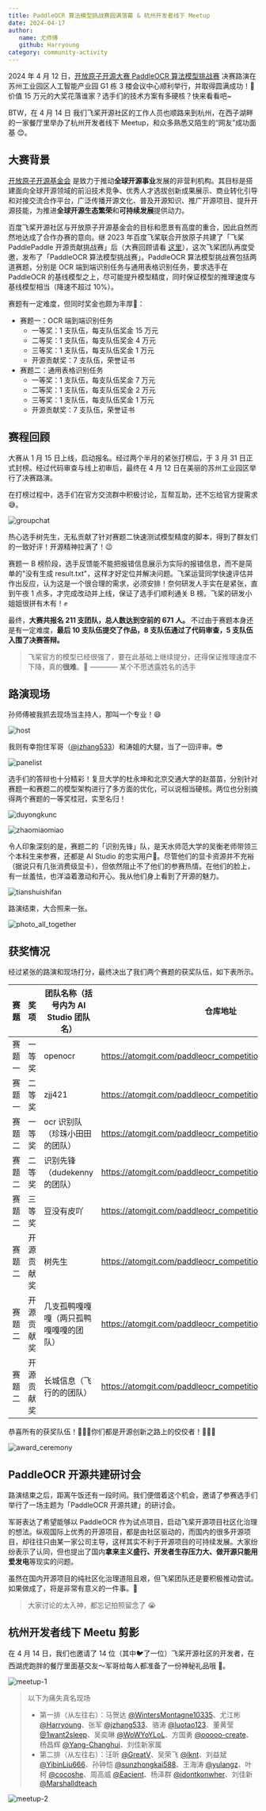 ```yaml
---
title: PaddleOCR 算法模型挑战赛圆满落幕 & 杭州开发者线下 Meetup
date: 2024-04-17
author:
   name: 尤师傅
   github: Harryoung
category: community-activity
---
```


2024 年 4 月 12 日，[开放原子开源大赛 PaddleOCR 算法模型挑战赛](https://competition.atomgit.com/competitionInfo?id=d25e62a0d7f27876a8c4219bfc0be90e) 决赛路演在苏州工业园区人工智能产业园 G1 栋 3 楼会议中心顺利举行，并取得圆满成功！🎉价值 15 万元的大奖花落谁家？选手们的技术方案有多硬核？快来看看吧~

BTW，在 4 月 14 日 我们飞桨开源社区的工作人员也顺路来到杭州，在西子湖畔的一家餐厅里举办了杭州开发者线下 Meetup，和众多熟悉又陌生的“网友”成功面基 😊。

<!-- more -->

## 大赛背景

[开放原子开源基金会](https://www.openatom.org/about) 是致力于推动**全球开源事业**发展的非营利机构。其目标是搭建面向全球开源领域的前沿技术竞争、优秀人才选拔创新成果展示、商业转化引导和对接交流合作平台，广泛传播开源文化、普及开源知识、推广开源项目、提升开源技能，为推进**全球开源生态繁荣**和**可持续发展**提供动力。

百度飞桨开源社区与开放原子开源基金会的目标和愿景有高度的重合，因此自然而然地达成了合作办赛的意向。继 2023 年百度飞桨联合开放原子共建了「飞桨 PaddlePaddle 开源贡献挑战赛」后（大赛回顾请看 [这里](https://pfcc.blog/posts/wuxi-kaifangyuanzi)），这次飞桨团队再度受邀，发布了「PaddleOCR 算法模型挑战赛」。PaddleOCR 算法模型挑战赛包括两道赛题，分别是 OCR 端到端识别任务与通用表格识别任务，要求选手在 PaddleOCR 的基线模型之上，尽可能提升模型精度，同时保证模型的推理速度与基线模型相当（降速不超过 10%）。

赛题有一定难度，但同时奖金也颇为丰厚🤩：

- 赛题一：OCR 端到端识别任务
   - 一等奖：1 支队伍，每支队伍奖金 15 万元
   - 二等奖：1 支队伍，每支队伍奖金 4 万元
   - 三等奖：1 支队伍，每支队伍奖金 1 万元
   - 开源贡献奖：7 支队伍，荣誉证书
- 赛题二：通用表格识别任务
   - 一等奖：1 支队伍，每支队伍奖金 7 万元
   - 二等奖：1 支队伍，每支队伍奖金 2 万元
   - 三等奖：1 支队伍，每支队伍奖金 1 万元
   - 开源贡献奖：7 支队伍，荣誉证书

## 赛程回顾

大赛从 1 月 15 日上线，启动报名。经过两个半月的紧张打榜后，于 3 月 31 日正式封榜。经过代码审查与线上初审后，最终在 4 月 12 日在美丽的苏州工业园区举行了决赛路演。

在打榜过程中，选手们在官方交流群中积极讨论，互帮互助，还不忘给官方提需求😅。

![groupchat](../images/suzhou-kaifangyuanzi/groupchat.png)

热心选手树先生，无私贡献了针对赛题二快速测试模型精度的脚本，得到了群友们的一致好评！开源精神拉满了！😉

赛题一 B 榜阶段，选手反馈能不能把报错信息展示为实际的报错信息，而不是简单的"没有生成 result.txt"，这样才好定位并解决问题。飞桨运营同学快速评估并作出反应，认为这是一个很合理的需求，必须安排！奈何研发人手实在是紧张，直到午夜 1 点多，才完成改动并上线，保证了选手们顺利通关 B 榜。飞桨的研发小姐姐很拼有木有！✊

最终，**大赛共报名 211 支团队，总人数达到空前的 671 人。** 不过由于赛题本身还是有一定难度，**最后 10 支队伍提交了作品，8 支队伍通过了代码审查，5 支队伍入围了决赛答辩。**

> 飞桨官方的模型已经很强了，要在此基础上继续提分，还得保证推理速度不下降，真的**很难**。👿 ———— 某个不愿透露姓名的选手

## 路演现场

孙师傅被我抓去现场当主持人，那叫一个专业！😄

![host](../images/suzhou-kaifangyuanzi/sun_host.jpg)

我则有幸抱住军哥（[@jzhang533](https://github.com/@jzhang533)）和涛姐的大腿，当了一回评审。😎

![panelist](../images/suzhou-kaifangyuanzi/panelist.jpg)

选手们的答辩也十分精彩！复旦大学的杜永坤和北京交通大学的赵苗苗，分别针对赛题一和赛题二的模型架构进行了多方面的优化，可以说相当硬核。两位也分别摘得两个赛题的一等奖桂冠，实至名归！

![duyongkunc](../images/suzhou-kaifangyuanzi/duyongkun.jpg)

![zhaomiaomiao](../images/suzhou-kaifangyuanzi/zhaomiaomiao.jpg)

令人印象深刻的是，赛题二的「识别先锋」队，是天水师范大学的吴衡老师带领三个本科生来参赛，还都是 AI Studio 的忠实用户🤗。尽管他们的显卡资源并不充裕（据说只有几张消费级显卡），但依然阻止不了他们的参赛热情。在他们的脸上，有一丝羞怯，也洋溢着激动和开心。我从他们身上看到了开源的魅力。

![tianshuishifan](../images/suzhou-kaifangyuanzi/tianshuishifan.jpg)

路演结束，大合照来一张。

![photo_all_together](../images/suzhou-kaifangyuanzi/photo_all_together.jpg)

## 获奖情况

经过紧张的路演和现场打分，最终决出了我们两个赛题的获奖队伍，如下表所示。

| 赛题   | 奖项       | 团队名称（括号内为 AI Studio 团队名）  | 仓库地址                                                      |
| ------ | ---------- | -------------------------------------- | ------------------------------------------------------------- |
| 赛题一 | 一等奖     | openocr                                | https://atomgit.com/paddleocr_competition/openocr             |
| 赛题一 | 二等奖     | zjj421                                 | https://atomgit.com/paddleocr_competition/zjj421              |
| 赛题二 | 一等奖     | ocr 识别队（珍珠小田田的团队）         | https://atomgit.com/paddleocr_competition/ocr_recognition     |
| 赛题二 | 二等奖     | 识别先锋（dudekenny 的团队）           | https://atomgit.com/paddleocr_competition/RecognitionPioneer  |
| 赛题二 | 三等奖     | 豆没有皮吖                             | https://atomgit.com/paddleocr_competition/doumeiyoupiya       |
| 赛题二 | 开源贡献奖 | 树先生                                 | https://atomgit.com/paddleocr_competition/Mr.Tree             |
| 赛题二 | 开源贡献奖 | 几支孤鸭嘎嘎嘎（两只孤鸭嘎嘎嘎的团队） | https://atomgit.com/paddleocr_competition/duckgaga            |
| 赛题二 | 开源贡献奖 | 长城信息（飞行的的团队）               | https://atomgit.com/paddleocr_competition/GreatWallInfo_task2 |

恭喜所有的获奖队伍！🎉🎉🎉你们都是开源创新之路上的佼佼者！🚀🚀🚀

![award_ceremony](../images/suzhou-kaifangyuanzi/award_ceremony.jpg)

## PaddleOCR 开源共建研讨会

路演结束之后，距离午饭还有一段时间。我们便借着这个机会，邀请了参赛选手们举行了一场主题为「PaddleOCR 开源共建」的研讨会。

军哥表达了希望能够以 PaddleOCR 作为试点项目，启动飞桨开源项目社区化治理的想法。纵观国际上优秀的开源项目，都是由社区驱动的，而国内的很多开源项目，却往往只由某一家公司主导，这样其实不利于开源项目的可持续发展。大家纷纷表示了认同，但也提出了国内**拿来主义盛行、开发者生存压力大、做开源只能用爱发电**等现实的问题。

虽然在国内开源项目的纯社区化治理道阻且艰，但飞桨团队还是要积极推动尝试。如果做成了，将是非常有意义的一件事。👊

> 大家讨论的太入神，都忘记拍照留念了 😭

## 杭州开发者线下 Meetu 剪影

在 4 月 14 日，我们也邀请了 14 位（其中🐦了一位）飞桨开源社区的开发者，在西湖虎跑胖的餐厅里面基交友～军哥给每人都准备了一份神秘礼品哦 🎁。

![meetup-1](../images/suzhou-kaifangyuanzi/meetup-1.jpg)

> 以下为痛失真名现场
>
> - 第一排（从左往右）：马贺达 [@WintersMontagne10335](https://github.com/WintersMontagne10335)、尤江彬 [@Harryoung](https://github.com/Harryoung)、张军 [@jzhang533](https://github.com/jzhang533)、骆涛 [@luotao123](https://github.com/luotao123)、董黄莹 [@1want2sleep](https://github.com/1want2sleep)、吴奕琳 [@WoWYoYLoL](https://github.com/WoWYoYLoL)、方国勇 [@ooooo-create](https://github.com/ooooo-create)、杨昌辉 [@Yang-Changhui](https://github.com/Yang-Changhui)、刘佳新家属
> - 第二排（从左往右）：汪昕 [@GreatV](https://github.com/GreatV)、吴荣飞 [@lknt](https://github.com/lknt)、刘益斌 [@YibinLiu666](https://github.com/YibinLiu666)、孙钟恺 [@sunzhongkai588](https://github.com/sunzhongkai588)、王海涛 [@yulangz](https://github.com/yulangz)、叶柯 [@cocoshe](https://github.com/cocoshe)、周高威 [@Eacient](https://github.com/Eacient)、杨泽群 [@idontkonwher](https://github.com/idontkonwher)、刘佳新 [@Marshalldteach](https://github.com/Marshalldteach)

![meetup-2](../images/suzhou-kaifangyuanzi/meetup-2.jpg)
